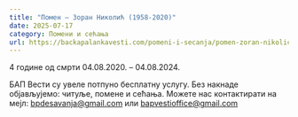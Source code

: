 ```yaml
---
title: "Помен – Зоран Николић (1958-2020)"
date: 2025-07-17
category: Помени и сећања
url: https://backapalankavesti.com/pomeni-i-secanja/pomen-zoran-nikolic-1958-2020/
---
```


4 године од смрти
04.08.2020. – 04.08.2024.

БАП Вести су увеле потпуно бесплатну услугу. Без накнаде објављујемо: читуље, помене и сећања. Можете нас контактирати на мејл: bpdesavanja@gmail.com или bapvestioffice@gmail.com
